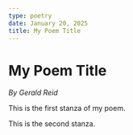 ```yaml
---
type: poetry
date: January 20, 2025
title: My Poem Title
---
```


# My Poem Title

*By Gerald Reid*

This is the first stanza of my poem.

This is the second stanza.